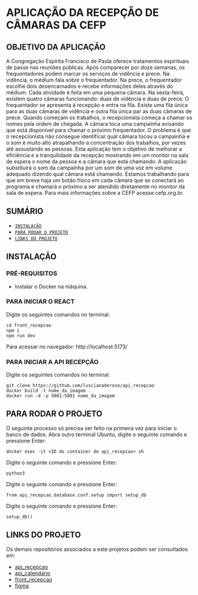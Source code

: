# APLICAÇÃO DA RECEPÇÃO DE CÂMARAS DA CEFP

## OBJETIVO DA APLICAÇÃO

A Congregação Espírita Francisco de Paula oferece tratamentos espirituais de passe nas reuniões públicas. Após comparecer por doze semanas, os frequentadores podem marcar os serviços de vidência e prece. Na vidência, o médium fala sobre o frequentador. Na prece, o frequentador escolhe dois desencarnados e recebe informações deles através do médium. Cada atividade é feita em uma pequena câmara. Na sexta-feira, existem quatro câmaras funcionando: duas de vidência e duas de prece. O frequentador se apresenta à recepção e entra na fila. Existe uma fila única para as duas câmaras de vidência e outra fila única par as duas câmaras de prece. Quando começam os trabalhos, o recepcionista começa a chamar os nomes pela ordem de chegada. A câmara toca uma campaínha avisando que está disponível para chamar o próximo frequentador. O problema é que o recepcionista não consegue identificar qual câmara tocou a campaínha e o som é muito alto atrapalhando a concentração dos trabalhos, por vezes até assustando as pessoas. Esta aplicação tem o objetivo de melhorar a eficiência e a tranquilidade da recepção mostrando em um monitor na sala de espera o nome da pessoa e a câmara que está chamando. A aplicação substituirá o som da campaínha por um som de uma voz em volume adequado dizendo qual câmara está chamando. Estamos trabalhando para que em breve haja um botão físico em cada câmara que se conectará ao programa e chamará o próximo a ser atendido diretamente no monitor da sala de espera. Para mais informações sobre a CEFP acesse cefp.org.br.

## SUMÁRIO

- [`INSTALAÇÃO`](#INSTALAÇÃO)
- [`PARA RODAR O PROJETO`](#PARA-RODAR-O-PROJETO)
- [`LINKS DO PROJETO`](#LINKS-DO-PROJETO)

## INSTALAÇÃO

### PRÉ-REQUISITOS

- Instalar o Docker na máquina.

### PARA INICIAR O REACT

Digite os seguintes comandos no terminal:

```
cd front_recepcao
npm i
npm run dev
```

Para acessar no navegador:
http://localhost:5173/

### PARA INICIAR A API RECEPÇÃO

Digite os seguintes comandos no terminal:

```
git clone https://github.com/luscianaderose/api_recepcao
docker build -t nome_da_imagem .
docker run -d -p 5001:5001 nome_da_imagem
```


## PARA RODAR O PROJETO
O seguinte processo só precisa ser feito na primeira vez para iniciar o banco de dados. Abra outro terminal Ubuntu, digite o seguinte comando e pressione Enter:
```
docker exec -it <ID do container de api_recepcao> sh
```

Digite o seguinte comando e pressione Enter:
```
python3
```

Digite o seguinte comando e pressione Enter:
```
from api_recepcao.database.conf.setup import setup_db
```

Digite o seguinte comando e pressione Enter:
```
setup_db()
```


## LINKS DO PROJETO

Os demais repositórios associados a este projetos podem ser consultados em:

- [api_recepcao](https://github.com/luscianaderose/api_recepcao)
- [api_calendario](https://github.com/luscianaderose/api_calendario)
- [front_recepcao](https://github.com/luscianaderose/front_recepcao)
- [figma](https://www.figma.com/proto/4WaxuFjrOhR8aIHIlHXuIP/prj-recepcao-cefp-01?node-id=0-1&t=XGYyK7bsqyAa5qK2-1)
